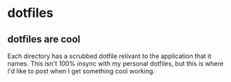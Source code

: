 # dotfiles

## dotfiles are cool

Each directory has a scrubbed dotfile relivant to the application that it names. 
This isn't 100% insync with my personal dotfiles, but this is where I'd like to
post when I get something cool working.
